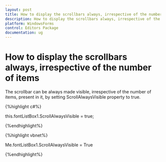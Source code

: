 ```yaml
---
layout: post
title: How to display the scrollbars always, irrespective of the number of items | WindowsForms | Syncfusion
description: How to display the scrollbars always, irrespective of the number of items
platform: WindowsForms
control: Editors Package
documentation: ug
---
```




# How to display the scrollbars always, irrespective of the number of items

The scrollbar can be always made visible, irrespective of the number of items, present in it, by setting ScrollAlwaysVisible property to true. 

{%highlight c#%}



this.fontListBox1.ScrollAlwaysVisible = true;

{%endhighlight%}


{%highlight vbnet%}



Me.fontListBox1.ScrollAlwaysVisible = True

{%endhighlight%}